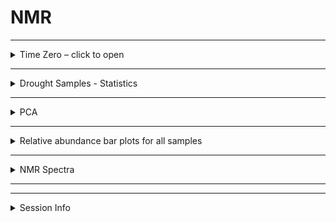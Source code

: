 NMR
================

------------------------------------------------------------------------

<details>
<summary>
Time Zero – click to open
</summary>

## Time Zero

Time Zero soils had mostly aliphatic groups, with &lt; 15 % aromatic

![](images-markdown-nmr/unnamed-chunk-1-1.png)<!-- -->

#### PERMANOVA

| term       |  df | SumsOfSqs |   MeanSqs |   F.Model |        R2 | p.value |
|:-----------|----:|----------:|----------:|----------:|----------:|--------:|
| Site       |   1 | 0.0138914 | 0.0138914 | 1.3125504 | 0.1019612 |   0.252 |
| depth      |   1 | 0.0056740 | 0.0056740 | 0.5361151 | 0.0416464 |   0.795 |
| Site:depth |   1 | 0.0214249 | 0.0214249 | 2.0243682 | 0.1572565 |   0.093 |
| Residuals  |   9 | 0.0952515 | 0.0105835 |        NA | 0.6991359 |      NA |
| Total      |  12 | 0.1362417 |        NA |        NA | 1.0000000 |      NA |

For time-zero samples, NMR-based composition did not differ by Site or
depth.

</details>

------------------------------------------------------------------------

<details>
<summary>
Drought Samples - Statistics
</summary>

In drought-incubated samples, NMR-based composition was significantly
influenced by saturation type, Site, and depth. Drought length or
drought intensity did not significantly influence WEOC composition.

Saturation type (instant chemistry vs. saturated) accounted for 32 % of
total variation (R2 value).

| term              |  df | SumsOfSqs |   MeanSqs |    F.Model |        R2 | p.value |
|:------------------|----:|----------:|----------:|-----------:|----------:|--------:|
| Site              |   1 | 0.3575016 | 0.3575016 |  3.2814258 | 0.0485564 |   0.050 |
| depth             |   1 | 0.4924429 | 0.4924429 |  4.5200211 | 0.0668843 |   0.012 |
| length            |   2 | 0.1439206 | 0.0719603 |  0.6605073 | 0.0195475 |   0.616 |
| saturation        |   1 | 2.3813536 | 2.3813536 | 21.8579005 | 0.3234388 |   0.001 |
| drying            |   1 | 0.0107826 | 0.0107826 |  0.0989709 | 0.0014645 |   0.918 |
| Site:depth        |   1 | 0.0559697 | 0.0559697 |  0.5137328 | 0.0076019 |   0.597 |
| Site:length       |   2 | 0.2393904 | 0.1196952 |  1.0986548 | 0.0325143 |   0.373 |
| Site:saturation   |   1 | 0.1258691 | 0.1258691 |  1.1553238 | 0.0170957 |   0.318 |
| Site:drying       |   1 | 0.0790024 | 0.0790024 |  0.7251451 | 0.0107302 |   0.472 |
| depth:length      |   1 | 0.2102466 | 0.2102466 |  1.9298057 | 0.0285560 |   0.150 |
| depth:drying      |   1 | 0.0442733 | 0.0442733 |  0.4063749 | 0.0060133 |   0.673 |
| length:saturation |   1 | 0.1825997 | 0.1825997 |  1.6760410 | 0.0248009 |   0.189 |
| length:drying     |   2 | 0.1329875 | 0.0664938 |  0.6103311 | 0.0180626 |   0.657 |
| saturation:drying |   1 | 0.0736463 | 0.0736463 |  0.6759826 | 0.0100027 |   0.503 |
| Residuals         |  26 | 2.8326231 | 0.1089470 |         NA | 0.3847309 |      NA |
| Total             |  43 | 7.3626096 |        NA |         NA | 1.0000000 |      NA |

</details>

------------------------------------------------------------------------

<details>
<summary>
PCA
</summary>

#### Including Time Zero samples

![](images-markdown-nmr/unnamed-chunk-4-1.png)<!-- -->

Time-zero samples had a greater contribution of aliphatic groups.
Instant-rewet samples had a greater contribution of aliphatic, alpha-H
and amide groups. Saturated soils had a greater contribution of aromatic
groups.

#### Only drought samples (no Time Zero)

![](images-markdown-nmr/unnamed-chunk-5-1.png)<!-- -->

</details>

------------------------------------------------------------------------

<details>
<summary>
Relative abundance bar plots for all samples
</summary>

![](images-markdown-nmr/unnamed-chunk-6-1.png)<!-- -->

</details>

------------------------------------------------------------------------

<details>
<summary>
NMR Spectra
</summary>

    #> $spectra_tzero

![](images-markdown-nmr/unnamed-chunk-7-1.png)<!-- -->

    #> 
    #> $spectra_cpcrw

![](images-markdown-nmr/unnamed-chunk-7-2.png)<!-- -->

    #> 
    #> $spectra_sr

![](images-markdown-nmr/unnamed-chunk-7-3.png)<!-- -->

</details>

------------------------------------------------------------------------

------------------------------------------------------------------------

<details>
<summary>
Session Info
</summary>

date run: 2021-05-07

    #> R version 4.0.2 (2020-06-22)
    #> Platform: x86_64-apple-darwin17.0 (64-bit)
    #> Running under: macOS Catalina 10.15.7
    #> 
    #> Matrix products: default
    #> BLAS:   /System/Library/Frameworks/Accelerate.framework/Versions/A/Frameworks/vecLib.framework/Versions/A/libBLAS.dylib
    #> LAPACK: /Library/Frameworks/R.framework/Versions/4.0/Resources/lib/libRlapack.dylib
    #> 
    #> locale:
    #> [1] en_US.UTF-8/en_US.UTF-8/en_US.UTF-8/C/en_US.UTF-8/en_US.UTF-8
    #> 
    #> attached base packages:
    #> [1] stats     graphics  grDevices utils     datasets  methods   base     
    #> 
    #> other attached packages:
    #>  [1] ggbiplot_0.55      magrittr_2.0.1     vegan_2.5-7       
    #>  [4] lattice_0.20-41    permute_0.9-5      picarro.data_0.1.1
    #>  [7] forcats_0.5.1      stringr_1.4.0      dplyr_1.0.4       
    #> [10] purrr_0.3.4        readr_1.4.0        tidyr_1.1.2       
    #> [13] tibble_3.0.6       tidyverse_1.3.0    drake_7.13.1      
    #> [16] agricolae_1.3-3    car_3.0-10         carData_3.0-4     
    #> [19] nlme_3.1-152       stringi_1.5.3      ggExtra_0.9       
    #> [22] ggalt_0.6.2        ggplot2_3.3.3      lubridate_1.7.9.2 
    #> [25] readxl_1.3.1      
    #> 
    #> loaded via a namespace (and not attached):
    #>  [1] colorspace_2.0-0   ellipsis_0.3.1     rio_0.5.16        
    #>  [4] fs_1.5.0           rstudioapi_0.13    farver_2.0.3      
    #>  [7] fansi_0.4.2        xml2_1.3.2         splines_4.0.2     
    #> [10] extrafont_0.17     knitr_1.31         jsonlite_1.7.2    
    #> [13] broom_0.7.4        Rttf2pt1_1.3.8     cluster_2.1.0     
    #> [16] dbplyr_2.0.0       shiny_1.6.0        compiler_4.0.2    
    #> [19] httr_1.4.2         backports_1.2.1    assertthat_0.2.1  
    #> [22] Matrix_1.3-2       fastmap_1.1.0      cli_2.2.0         
    #> [25] later_1.1.0.1      htmltools_0.5.1.1  prettyunits_1.1.1 
    #> [28] tools_4.0.2        igraph_1.2.6       gtable_0.3.0      
    #> [31] glue_1.4.2         maps_3.3.0         Rcpp_1.0.6        
    #> [34] cellranger_1.1.0   vctrs_0.3.6        extrafontdb_1.0   
    #> [37] xfun_0.20          openxlsx_4.2.3     rvest_0.3.6       
    #> [40] mime_0.9           miniUI_0.1.1.1     lifecycle_0.2.0   
    #> [43] MASS_7.3-53        scales_1.1.1       hms_1.0.0         
    #> [46] promises_1.1.1     parallel_4.0.2     proj4_1.0-10.1    
    #> [49] RColorBrewer_1.1-2 yaml_2.2.1         curl_4.3          
    #> [52] labelled_2.7.0     highr_0.8          klaR_0.6-15       
    #> [55] AlgDesign_1.2.0    filelock_1.0.2     zip_2.1.1         
    #> [58] storr_1.2.5        rlang_0.4.10       pkgconfig_2.0.3   
    #> [61] evaluate_0.14      labeling_0.4.2     cowplot_1.1.1     
    #> [64] tidyselect_1.1.0   plyr_1.8.6         R6_2.5.0          
    #> [67] generics_0.1.0     base64url_1.4      combinat_0.0-8    
    #> [70] txtq_0.2.3         DBI_1.1.1          pillar_1.4.7      
    #> [73] haven_2.3.1        foreign_0.8-81     withr_2.4.1       
    #> [76] mgcv_1.8-33        abind_1.4-5        ash_1.0-15        
    #> [79] modelr_0.1.8       crayon_1.4.0       questionr_0.7.4   
    #> [82] KernSmooth_2.23-18 utf8_1.1.4         rmarkdown_2.6.6   
    #> [85] progress_1.2.2     grid_4.0.2         data.table_1.13.6 
    #> [88] reprex_1.0.0       digest_0.6.27      xtable_1.8-4      
    #> [91] httpuv_1.5.5       munsell_0.5.0

</details>
